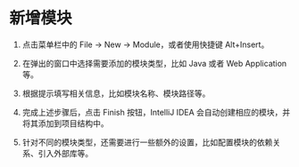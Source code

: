 # 新增模块





1. 点击菜单栏中的 File -> New -> Module，或者使用快捷键 Alt+Insert。



2. 在弹出的窗口中选择需要添加的模块类型，比如 Java 或者 Web Application 等。



3. 根据提示填写相关信息，比如模块名称、模块路径等。



4. 完成上述步骤后，点击 Finish 按钮，IntelliJ IDEA 会自动创建相应的模块，并将其添加到项目结构中。



5. 针对不同的模块类型，还需要进行一些额外的设置，比如配置模块的依赖关系、引入外部库等。


